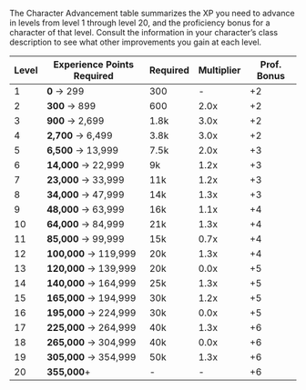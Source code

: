 The Character Advancement table summarizes the XP you need to advance in levels from level 1 through level 20, and the proficiency bonus for a character of that level. Consult the information in your character’s class description to see what other improvements you gain at each level.

| Level | Experience Points Required | Required | Multiplier | Prof. Bonus | 
| ----- | -------------------------- | -------- | ---------- | ----------- | 
| 1     | **0** → 299                | 300      | -          | +2          |     
| 2     | **300** → 899              | 600      | 2.0x       | +2          |     
| 3     | **900** → 2,699            | 1.8k     | 3.0x       | +2          |     
| 4     | **2,700** → 6,499          | 3.8k     | 3.0x       | +2          |     
| 5     | **6,500** → 13,999         | 7.5k     | 2.0x       | +3          |     
| 6     | **14,000** → 22,999        | 9k       | 1.2x       | +3          |     
| 7     | **23,000** → 33,999        | 11k      | 1.2x       | +3          |     
| 8     | **34,000** → 47,999        | 14k      | 1.3x       | +3          |     
| 9     | **48,000** → 63,999        | 16k      | 1.1x       | +4          |     
| 10    | **64,000** → 84,999        | 21k      | 1.3x       | +4          |     
| 11    | **85,000** → 99,999        | 15k      | 0.7x      | +4          |     
| 12    | **100,000** → 119,999      | 20k      | 1.3x       | +4          |     
| 13    | **120,000** → 139,999      | 20k      | 0.0x       | +5          |     
| 14    | **140,000** → 164,999      | 25k      | 1.3x       | +5          |     
| 15    | **165,000** → 194,999      | 30k      | 1.2x       | +5          |     
| 16    | **195,000** → 224,999      | 30k      | 0.0x       | +5          |     
| 17    | **225,000** → 264,999      | 40k      | 1.3x       | +6          |     
| 18    | **265,000** → 304,999      | 40k      | 0.0x       | +6          |     
| 19    | **305,000** → 354,999      | 50k      | 1.3x       | +6          |     
| 20    | **355,000**+               | -        | -          | +6          |     